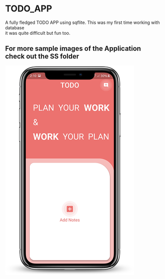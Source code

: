 # TODO_APP

A fully fledged TODO APP using sqflite.
This was my first time working with database  
  it was quite difficult but fun too.



## For more sample images of the Application check out the SS folder



![addnote](https://github.com/Shashwat-Joshi/TODO_APP/blob/master/SS/addNote.png)
